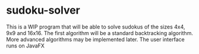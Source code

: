 # sudoku-solver

This is a WIP program that will be able to solve sudokus of the sizes 4x4, 9x9 and 16x16.
The first algorithm will be a standard backtracking algorithm. More advanced algorithms may be implemented later.
The user interface runs on JavaFX
